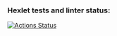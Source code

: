 ### Hexlet tests and linter status:
[![Actions Status](https://github.com/Goloche/frontend-project-80/actions/workflows/hexlet-check.yml/badge.svg)](https://github.com/Goloche/frontend-project-80/actions)